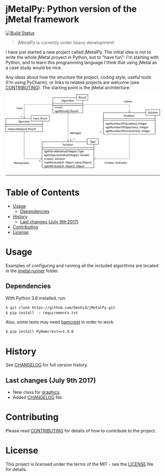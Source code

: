 # jMetalPy: Python version of the jMetal framework
[![Build Status](https://travis-ci.org/jMetal/jMetalPy.svg?branch=master)](https://travis-ci.org/jMetal/jMetalPy)

> jMetalPy is currently under heavy development!  

I have just started a new project called jMetalPy. The initial idea is not to write the whole jMetal proyect in Python, but to "have fun": I'm starting with Python, and to learn this programming language I think that using jMetal as a case study would be nice.

Any ideas about how the structure the project, coding style, useful tools (I'm using PyCharm), or links to related projects are welcome (see [CONTRIBUTING](https://github.com/jMetal/jMetalPy/blob/master/CONTRIBUTING.md)). The starting point is the jMetal architecture:

![jMetal architecture](resources/jMetal5UML.png)

---

# Table of Contents
- [Usage](#)
	- [Dependencies](#)
- [History](#)
	- [Last changes (July 9th 2017)](#)
- [Contributing](#)
- [License](#)


# Usage
Examples of configuring and running all the included algorithms are located in the [jmetal.runner](https://github.com/jMetal/jMetalPy/tree/master/jmetal/runner) folder.

## Dependencies
With Python 3.6 installed, run:
```Bash
$ git clone https://github.com/benhid/jMetalPy.git
$ pip install -r requirements.txt
```

Also, some tests may need [hamcrest](https://github.com/hamcrest/PyHamcrest) in order to work:
```Bash
$ pip install PyHamcrest==1.9.0
```

# History
See [CHANGELOG](CHANGELOG.md) for full version history.

## Last changes (July 9th 2017)
* New class for [graphics](jmetal/util/graphic.py).
* Added [CHANGELOG](CHANGELOG.md) file.

# Contributing
Please read [CONTRIBUTING](CONTRIBUTING.md) for details of how to contribute to the project.

# License
This project is licensed under the terms of the MIT - see the [LICENSE](LICENSE) file for details.
